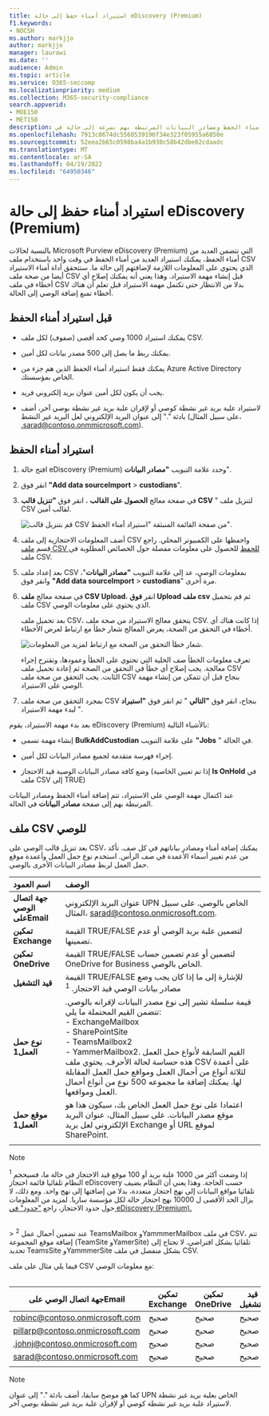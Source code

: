 ```yaml
---
title: استيراد أمناء حفظ إلى حالة eDiscovery (Premium)
f1.keywords:
- NOCSH
ms.author: markjjo
author: markjjo
manager: laurawi
ms.date: ''
audience: Admin
ms.topic: article
ms.service: O365-seccomp
ms.localizationpriority: medium
ms.collection: M365-security-compliance
search.appverid:
- MOE150
- MET150
description: استخدم أداة الاستيراد المجمع لإضافة العديد من أمناء الحفظ ومصادر البيانات المرتبطة بهم بسرعة إلى حالة في Microsoft Purview eDiscovery (Premium).
ms.openlocfilehash: 7913c8674dc5560539196f34e323f05955a6850e
ms.sourcegitcommit: 52eea2b65c0598ba4a1b930c58b42dbe62cdaadc
ms.translationtype: MT
ms.contentlocale: ar-SA
ms.lasthandoff: 04/19/2022
ms.locfileid: "64950346"
---
```

# <a name="import-custodians-to-an-ediscovery-premium-case"></a>استيراد أمناء حفظ إلى حالة eDiscovery (Premium)

بالنسبة لحالات Microsoft Purview eDiscovery (Premium) التي تتضمن العديد من أمناء الحفظ، يمكنك استيراد العديد من أمناء الحفظ في وقت واحد باستخدام ملف CSV الذي يحتوي على المعلومات اللازمة لإضافتهم إلى حالة ما. ستتحقق أداة أمناء الاستيراد أيضا من صحة ملف CSV قبل إنشاء مهمة الاستيراد. وهذا يعني أنه يمكنك إصلاح أي أخطاء في ملف CSV بدلا من الانتظار حتى تكتمل مهمة الاستيراد قبل تعلم أن هناك أخطاء تمنع إضافة الوصي إلى الحالة.

## <a name="before-you-import-custodians"></a>قبل استيراد أمناء الحفظ

- يمكنك استيراد 1000 وصي كحد أقصى (صفوف) لكل ملف CSV.

- يمكنك ربط ما يصل إلى 500 مصدر بيانات لكل أمين.  

- يمكنك فقط استيراد أمناء الحفظ الذين هم جزء من Azure Active Directory الخاص بمؤسستك.

- يجب أن يكون لكل أمين عنوان بريد إلكتروني فريد.

- لاستيراد علبة بريد غير نشطة كوصي أو لإقران علبة بريد غير نشطة بوصي آخر، أضف بادئة "." إلى عنوان البريد الإلكتروني لعل البريد غير النشط (على سبيل المثال، .sarad@contoso.onmmicrosoft.com).

## <a name="import-custodians"></a>استيراد أمناء الحفظ

1. افتح حالة eDiscovery (Premium) وحدد علامة التبويب **"مصادر البيانات**".

2. انقر فوق **"Add data sourceImport** >  **custodians**".

3. في صفحة معالج **الحصول على القالب** ، انقر فوق **"تنزيل قالب CSV** " لتنزيل ملف CSV لقالب أمين.

   ![قم بتنزيل قالب CSV من صفحة القائمة المنبثقة "استيراد أمناء الحفظ".](../media/ImportCustodians1.png)

4. أضف المعلومات الاحتجازية إلى ملف CSV واحفظها على الكمبيوتر المحلي. راجع قسم [ملف CSV للحفظ](#custodian-csv-file) للحصول على معلومات مفصلة حول الخصائص المطلوبة في ملف CSV.

5. بعد إعداد ملف CSV بمعلومات الوصي، عد إلى علامة التبويب **"مصادر البيانات**"، وانقر فوق **"Add data sourceImport** >  **custodians**" مرة أخرى.

6. في صفحة معالج **ملف CSV Upload**، انقر **فوق Upload ملف csv** ثم قم بتحميل ملف CSV الذي يحتوي على معلومات الوصي.

   بعد تحميل ملف CSV، يتحقق معالج الاستيراد من صحة ملف CSV. إذا كانت هناك أي أخطاء في التحقق من الصحة، يعرض المعالج شعار خطأ مع ارتباط لعرض الأخطاء.

   ![شعار خطأ التحقق من الصحة مع ارتباط لمزيد من المعلومات.](../media/ImportCustodians2.png)

   تعرف معلومات الخطأ صف الخلية التي تحتوي على الخطأ وعمودها، وتقترح إجراء معالجة. يجب إصلاح أي خطأ في التحقق من الصحة ثم إعادة تحميل ملف CSV الثابت. يجب التحقق من صحة ملف CSV بنجاح قبل أن تتمكن من إنشاء مهمة الوصي على الاستيراد.

7. بمجرد التحقق من صحة ملف CSV بنجاح، انقر فوق **"التالي** " ثم انقر فوق **"استيراد** " لبدء مهمة الاستيراد.

بعد بدء مهمة الاستيراد، يقوم eDiscovery (Premium) بالأشياء التالية:

- إنشاء مهمة تسمى **BulkAddCustodian** على علامة التبويب **"Jobs** " في الحالة.

- إجراء فهرسة متقدمة لجميع مصادر البيانات لكل أمين.

- وضع كافة مصادر البيانات الوصية قيد الاحتجاز (إذا تم تعيين الخاصية **Is OnHold** في ملف CSV إلى TRUE)

عند اكتمال مهمة الوصي على الاستيراد، تتم إضافة أمناء الحفظ ومصادر البيانات المرتبطة بهم إلى صفحة **مصادر البيانات** في الحالة.

## <a name="custodian-csv-file"></a>ملف CSV للوصي

بعد تنزيل قالب الوصي على CSV، يمكنك إضافة أمناء ومصادر بياناتهم في كل صف. تأكد من عدم تغيير أسماء الأعمدة في صف الرأس. استخدم نوع حمل العمل وأعمدة موقع حمل العمل لربط مصادر البيانات الأخرى بالوصي.

| اسم العمود|الوصف|
|:------- |:------------------------------------------------------------|
|**جهة اتصال الوصي علىEmail**     |عنوان البريد الإلكتروني UPN الخاص بالوصي. على سبيل المثال، sarad@contoso.onmicrosoft.com.           |
|**تمكين Exchange** | القيمة TRUE/FALSE لتضمين علبة بريد الوصي أو عدم تضمينها.      |
|**تمكين OneDrive** | القيمة TRUE/FALSE لتضمين أو عدم تضمين حساب OneDrive for Business الخاص بالوصي. |
|**قيد التشغيل**        | القيمة TRUE/FALSE للإشارة إلى ما إذا كان يجب وضع مصادر بيانات الوصي قيد الاحتجاز. <sup>1</sup>     |
|**نوع حمل العمل1**         |قيمة سلسلة تشير إلى نوع مصدر البيانات لإقرانه بالوصي. تتضمن القيم المحتملة ما يلي: <br/>- ExchangeMailbox<br/> - SharePointSite<br/>- TeamsMailbox2<sup></sup><br/>- YammerMailbox2.<sup></sup> القيم السابقة لأنواع حمل العمل هذه حساسة لحالة الأحرف. يحتوي ملف CSV على أعمدة لثلاثة أنواع من أحمال العمل ومواقع حمل العمل المقابلة لها. يمكنك إضافة ما مجموعه 500 نوع من أنواع أحمال العمل ومواقعها.|
|**موقع حمل العمل1**     | اعتمادا على نوع حمل العمل الخاص بك، سيكون هذا هو موقع مصدر البيانات. على سبيل المثال، عنوان البريد الإلكتروني لعل بريد Exchange أو URL لموقع SharePoint. |
|||

> [!NOTE]
> <sup>1</sup> إذا وضعت أكثر من 1000 علبة بريد أو 100 موقع قيد الاحتجاز في حالة ما، فسيحجم النظام تلقائيا قائمة احتجاز eDiscovery حسب الحاجة. وهذا يعني أن النظام يضيف تلقائيا مواقع البيانات إلى نهج احتجاز متعددة، بدلا من إضافتها إلى نهج واحد. ومع ذلك، لا يزال الحد الأقصى ل 10000 نهج احتجاز حالة لكل مؤسسة ساريا. لمزيد من المعلومات حول حدود الاحتجاز، راجع ["حدود" في eDiscovery (Premium).](limits-ediscovery20.md#hold-limits)
<br>
> <sup>2</sup> عند تضمين أحمال عمل TeamsMailbox وYammmerMailbox في ملف CSV، تتم إضافة موقع المجموعة (TeamSite وYamerSite) تلقائيا بشكل افتراضي. لا تحتاج إلى تحديد TeamsSite وYammmerSite بشكل منفصل في ملف CSV.

فيما يلي مثال على ملف CSV مع معلومات الوصي:<br/><br/>

|جهة اتصال الوصي علىEmail      | تمكين Exchange | تمكين OneDrive | قيد التشغيل | نوع حمل العمل1 | موقع حمل العمل1             |
| ----------------- | ---------------- | ---------------- | --------- | -------------- | ------------------------------ |
|robinc@contoso.onmicrosoft.com | صحيح             | صحيح             | صحيح      | SharePointSite | https://contoso.sharepoint.com |
|pillarp@contoso.onmicrosoft.com | صحيح             | صحيح             | صحيح      | |  |
|.johnj@contoso.onmicrosoft.com|صحيح|صحيح|صحيح||
|sarad@contoso.onmicrosoft.com|صحيح|صحيح|صحيح|ExchangeMailbox|.saradavis@contoso.onmicrosoft.com
||||||

> [!NOTE]
> كما هو موضح سابقا، أضف بادئة "." إلى عنوان UPN الخاص بعلبة بريد غير نشطة لاستيراد علبة بريد غير نشطة كوصي أو لإقران علبة بريد غير نشطة بوصي آخر.
